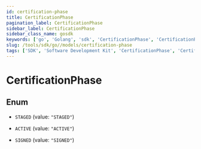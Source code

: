 ```yaml
---
id: certification-phase
title: CertificationPhase
pagination_label: CertificationPhase
sidebar_label: CertificationPhase
sidebar_class_name: gosdk
keywords: ['go', 'Golang', 'sdk', 'CertificationPhase', 'CertificationPhase'] 
slug: /tools/sdk/go//models/certification-phase
tags: ['SDK', 'Software Development Kit', 'CertificationPhase', 'CertificationPhase']
---
```


# CertificationPhase

## Enum


* `STAGED` (value: `"STAGED"`)

* `ACTIVE` (value: `"ACTIVE"`)

* `SIGNED` (value: `"SIGNED"`)


